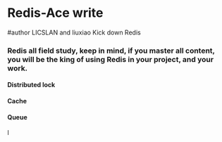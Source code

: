 # Redis-Ace write 
#author LICSLAN and liuxiao
Kick down Redis

### Redis all field study, keep in mind, if you master all content, you will be the king of using Redis in your project, and your work.

#### Distributed lock 

#### Cache

#### Queue

l

